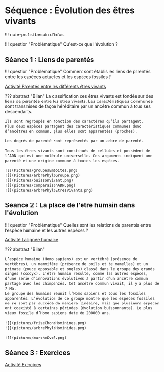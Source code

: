 # Séquence : Évolution des êtres vivants

!!! note-prof
    si besoin d'infos


!!! question "Problématique"
    Qu'est-ce que l'évolution ?
    



## Séance 1 : Liens de parentés

!!! question "Problématique"
    Comment sont établis les liens de parentés entre les espèces actuelles et les espèces fossiles ?

[Activité Parentés entre les différents êtres vivants](../liensParente)




??? abstract "Bilan"
    La classification des êtres vivants est fondée sur des liens de parentés entre les êtres vivants. Les caractéristiques communes sont transmises de façon héréditaire par un ancêtre commun à tous ses descendants.

    Ils sont regroupés en fonction des caractères qu’ils partagent.
    Plus deux espèces partagent des caractéristiques communes donc d’ancêtres en commun, plus elles sont apparentées (proches).

    Les degrés de parenté sont représentés par un arbre de parenté.

    Tous les êtres vivants sont constitués de cellules et possèdent de l’ADN qui est une molécule universelle. Ces arguments indiquent une parenté et une origine commune à toutes les espèces.

    ![](Pictures/groupesEmboites.png)
    ![](Pictures/arbrePhyloGroupe.png)
    ![](Pictures/buissonVivant.png)
    ![](pictures/comparaisonADN.png)
    ![](pictures/arbrePhyloEtresVivants.png)


## Séance 2 : La place de l'être humain dans l'évolution

!!! question "Problématique"
        Quelles sont les relations de parentés entre l’espèce humaine et les autres espèces ?


[Activité La lignée humaine](../evolHum)




??? abstract "Bilan"

    L’espèce humaine (Homo sapiens) est un vertébré (présence de vertèbres), un mammifère (présence de poils et de mamelles) et un primate (pouce opposable et ongles) classé dans le groupe des grands singes (coccyx). L’être humain résulte, comme les autres espèces, d’une série d’innovations évolutives à partir d’un ancêtre commun partagé avec les chimpanzés. Cet ancêtre commun vivait, il y a plus de 7 Ma.
    Le groupe des humains réunit l’Homo sapiens et tous les fossiles apparentés. L’évolution de ce groupe montre que les espèces fossiles ne se sont pas succédé de manière linéaire, mais que plusieurs espèces ont coexisté à certaines périodes (évolution buissonnante). Le plus vieux fossile d’Homo sapiens date de 200000 ans. 

    ![](pictures/friseChonoHominines.png)
    ![](pictures/arbrePhyloHominides.png)

    ![](pictures/marcheEvol.png)

    
## Séance 3 : Exercices


[Activité Exercices](../exercices)